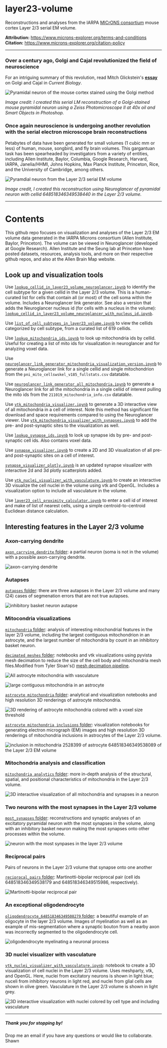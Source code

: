 # layer23-volume
Reconstructions and analyses from the IARPA [MICrONS consortium](https://www.iarpa.gov/research-programs/microns) mouse cortex Layer 2/3 serial EM volume.

**Attribution:** https://www.microns-explorer.org/terms-and-conditions<br>
**Citation:** https://www.microns-explorer.org/citation-policy<br>

***

### Over a century ago, Golgi and Cajal revolutionized the field of neuroscience

For an intriguing summary of this revolution, read Mitch Glickstein's [**essay**](https://www.cell.com/current-biology/pdf/S0960-9822(06)01203-6.pdf) on Golgi and Cajal in <em>Current Biology</em>.

![Pyramidal neuron of the mouse cortex stained using the Golgi method](img/golgistain.png "Serial LM reconstruction of Golgi stained neuron")


<em>Image credit: I created this serial LM reconstruction of a Golgi-stained mouse pyramidal neuron using a Zeiss Photomicroscope II at 40x oil and Smart Objects in Photoshop.</em>

### Once again neuroscience is undergoing another revolution with the serial electron microscope brain reconstructions

Petabytes of data have been generated for small volumes (1 cubic mm or less) of human, mouse, songbird, and fly brain volumes. This gargantuan task has been spearheaded by investigators from a variety of entities, including Allen Institute, Baylor, Columbia, Google Research, Harvard, IARPA, Janelia/HHMI, Johns Hopkins, Max Planck Institute, Princeton, Rice, and the University of Cambridge, among others.  

![Pyramdial neuron from the Layer 2/3 serial EM volume](img/layer23pyr.png "Serial EM reconstruction using Neuroglancer")


<em>Image credit, I created this reconstruction using Neuroglancer of pyramidal neuron with cellid 648518346349538440 in the Layer 2/3 volume.</em>  

***

# Contents
This github repo focuses on visualization and analyses of the Layer 2/3 EM volume data generated in the IARPA Microns consortium (Allen Institute, Baylor, Princeton). The volume can be viewed in Neuroglancer (developed at Google Research). Allen Institute and the Seung lab at Princeton have posted datasets, resources, analysis tools, and more on their respective github repos, and also at the Allen Brain Map website. 

## Look up and visualization tools

Use [`lookup_cellid_in_layer23_volume_neuroglancer.ipynb`](https://github.com/shandran/layer23-volume/blob/main/lookup_cellid_in_layer23_volume_neuroglancer.ipynb) to identify the cell subtype for a given cellid in the Layer 2/3 volume. This is a human-curated list for cells that contain all (or most) of the cell soma within the volume. Includes a Neuroglancer link generator. See also a version that adds the Neuroglancer nucleus id (for cells with a nucleus in the volume): [`lookup_cellid_in_layer23_volume_neuroglancer_with_nucleus_id.ipynb`](https://github.com/shandran/layer23-volume/blob/main/lookup_cellid_in_layer23_volume_neuroglancer_with_nucleus_id.ipynb).

Use [`list_of_cell_subtypes_in_layer23_volume.ipynb`](https://github.com/shandran/layer23-volume/blob/main/list_of_cell_subtypes_in_layer23_volume.ipynb) to view the cellids categorized by cell subtype, from a curated list of 619 cellids.

Use [`lookup_mitochondria_ids.ipynb`](https://github.com/shandran/layer23-volume/blob/main/lookup_mitochondria_ids.ipynb) to look up mitochondria ids by cellid. Useful for creating a list of mito ids for visualization in neuroglancer and for analyzing voxel data.

Use [`neuroglancer_link_generator_mitochondria_visualization_version.ipynb`](https://github.com/shandran/layer23-volume/blob/main/mitochondria_analytics/neuroglancer_link_generator_mitochondria_visualization_version.ipynb) to generate a Neuroglancer link for a single cellid and single mitochondrion from the `pni_mito_cellswskel_v185_fullstats.csv` datatable.

Use [`neuroglancer_link_generator_all_mitochondria.ipynb`](https://github.com/shandran/layer23-volume/blob/main/mitochondria_analytics/neuroglancer_link_generator_all_mitochondria.ipynb) to generate a Neuroglancer link for all the mitochondria in a single cellid of interest pulling the mito ids from the `211019_mitochondria_info.csv` datatable.

Use [`vtk_mitochondria_visualizer.ipynb`](https://github.com/shandran/layer23-volume/blob/main/mitochondria_analytics/vtk_mitochondria_visualizer.ipynb) to generate a 3D interactive view of all mitochondria in a cell of interest. Note this method has significant file download and space requirements compared to using the Neuroglancer viewer. Use [`vtk_mitochondria_visualizer_with_synapses.ipynb`](https://github.com/shandran/layer23-volume/blob/main/mitochondria_analytics/vtk_mitochondria_visualizer_with_synapses.ipynb) to add the pre- and post-synaptic sites to the visualization as well. 

Use [`lookup_synapse_ids.ipynb`](https://github.com/shandran/layer23-volume/blob/main/lookup_synapse_ids.ipynb) to look up synapse ids by pre- and post-synaptic cell ids. Also contains voxel data.

Use [`synapse_visualizer.ipynb`](https://github.com/shandran/layer23-volume/blob/main/synapse_visualizer.ipynb) to create a 2D and 3D visualization of all pre- and post-synaptic sites on a cell of interest.

[`synapse_visualizer_plotly.ipynb`](https://github.com/shandran/layer23-volume/blob/main/synapse_visualizer_plotly.ipynb) is an updated synapse visualizer with interactive 2d and 3d plotly scatterplots added.

Use [`vtk_nuclei_visualizer_with_vasculature.ipynb`](https://github.com/shandran/layer23-volume/blob/main/vtk_nuclei_visualizer_with_vasculature.ipynb) to create an interactive 3D visualize the cell nuclei in the volume using vtk and OpenGL. Includes a visualization option to include all vasculature in the volume. 

Use [`layer23_cell_proximity_calculator.ipynb`](https://github.com/shandran/layer23-volume/blob/main/layer23_cell_proximity_calculator.ipynb) to enter a cell id of interest and make of list of nearest cells, using a simple centroid-to-centroid Euclidean distance calculation.

## Interesting features in the Layer 2/3 volume

### Axon-carrying dendrite
[`axon_carrying_dendrite` folder](https://github.com/shandran/layer23-volume/tree/main/axon_carrying_dendrite): a partial neuron (soma is not in the volume) with a possible axon-carrying dendrite.

![axon-carrying dendrite](axon_carrying_dendrite/axon-carrying-dendrite-synapse_sites.png "axon-carrying dendrite")

### Autapses
[`autapses` folder](https://github.com/shandran/layer23-volume/tree/main/autapses): there are three autapses in the Layer 2/3 volume and many (24) cases of segmenation errors that are not true autapses.

![inhibitory basket neuron autapse](autapses/autapse_cellid_648518346349528994.png "inhibitory basket neuron autapse") 

### Mitocondria visualizations
[`mitochondria` folder](https://github.com/shandran/layer23-volume/tree/main/mitochondria): analysis of interesting mitochondrial features in the layer 2/3 volume, including the largest contiguous mitochondrion in an astrocyte, and the largest number of mitochondria by count in an inhibitory basket neuron.

[`decimated meshes` folder](https://github.com/shandran/layer23-volume/tree/main/decimated_meshs): notebooks and vtk visualizations using pyvista mesh decimation to reduce the size of the cell body and mitochondria mesh files.Modified from Tyler Sloan's() [mesh decimation pipeline](https://github.com/Quorumetrix/Blender_scripts/blob/main/Mesh%20Decimation%20Pipeline.ipynb). 

![All astrocyte mitochondria with vasculature](decimated_meshs/all_astro_mito_with_vasc_2024_08_01_1950_40.png "all astrocyte mitochondria with vasculature")

![large contiguous mitochondria in an astrocyte](mitochondria/astrocyte_mitos.png "large contiguous mitochondria in an astrocyte")

[`astrocyte mitochondria` folder](https://github.com/shandran/layer23-volume/tree/main/astrocyte_mitochondria): analytical and visualization notebooks and high resolution 3D renderings of astrocyte mitochondria.

![3D rendering of astrocyte mitochondria colored with a voxel size threshold](astrocyte_mitochondria/648518346349527319_web.png "3D rendering of astrocyte mitochondria colored with a voxel size threshold")

[`astrocyte mitochondria inclusions` folder](https://github.com/shandran/layer23-volume/tree/main/astrocyte_mitochondria_inclusions): visualization notebooks for generating electron micrograph (EM) images and high resolution 3D renderings of mitochondria inclusions in astrocytes of the Layer 2/3 volume.

![inclusion in mitochondria 2528399 of astrocyte 648518346349538089 of the Layer 2/3 EM volume](astrocyte_mitochondria_inclusions/cid_648518346349538089_mid_2528399_100dpi_mitoseg_slice_13_512.jpg "inclusion in mitochondria 2528399 of astrocyte 648518346349538089 of the Layer 2/3 EM volume")

### Mitochondria analysis and classification
[`mitochondria analytics` folder](https://github.com/shandran/layer23-volume/tree/main/mitochondria_analytics): more in-depth analysis of the structural, spatial, and positional characteristics of mitochondria in the Layer 2/3 volume.

![3D interactive visualization of all mitochondria and synapses in a neuron](mitochondria_analytics/3dvtk_mito_synapses.png "3D interactive visualization of all mitochondria and synapses in a neuron")

### Two neurons with the most synapses in the Layer 2/3 volume
[`most_synapses` folder](https://github.com/shandran/layer23-volume/tree/main/most_synapses): reconstructions and synaptic analyses of an excitatory pyramidal neuron with the most synapses in the volume, along with an inhibitory basket neuron making the most synapses onto other processes within the volume. 

![neuron with the most synpases in the layer 2/3 volume](most_synapses/pyramidal_neuron.png "neuron with the most synpases in the layer 2/3 volume")

### Reciprocal pairs
Pairs of neurons in the Layer 2/3 volume that synapse onto one another

[`reciprocal_pairs` folder](https://github.com/shandran/layer23-volume/tree/main/reciprocal_pairs): Martinotti-bipolar reciprocal pair (cell ids 648518346349538179 and 648518346349515986, respectively).  

![Martinotti-bipolar reciprocal pair](reciprocal_pairs/martinotti_bipolar_reciprocal_pairs.png "Martinotti-bipolar reciprocal pair")


### An exceptional oligodendrocyte
[`oligodendrocyte_648518346349508279` folder](https://github.com/shandran/layer23-volume/tree/main/oligodendrocyte_648518346349508279): a beautiful example of an oligocyte in the layer 2/3 volume. Images of myelination as well as an example of mis-segmentation where a synaptic bouton from a nearby axon was incorrectly segmented to the oligodendrocyte cell.

![oligodendrocyte myelinating a neuronal process](oligodendrocyte_648518346349508279/oligo_neurite_vtk.png "oligodendrocyte myelinating a neuronal process")

### 3D nuclei visualizer with vasculature
[`vtk_nuclei_visualizer_with_vasculature.ipynb`](https://github.com/shandran/layer23-volume/blob/main/vtk_nuclei_visualizer_with_vasculature.ipynb): notebook to create a 3D visualization of cell nuclei in the Layer 2/3 volume. Uses meshparty, vtk, and OpenGL. Here, nuclei from excitatory neurons is shown in light blue; nuceli from inhibitory neurons in light red, and nuclei from glial cells are shown in olive green. Vasculature in the Layer 2/3 volume is shown in light grey. 

![3D interactive visualization with nuclei colored by cell type and including vasculature](img/vtk_nuclei_visualizer_with_vasculature.png "3D interactive visualization with nuclei colored by cell type and including vasculature")

***

##### Thank you for stopping by!

Drop me an email if you have any questions or would like to collaborate.
Shawn
